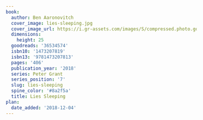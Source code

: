 ```yaml
---
book:
  author: Ben Aaronovitch
  cover_image: lies-sleeping.jpg
  cover_image_url: https://i.gr-assets.com/images/S/compressed.photo.goodreads.com/books/1517326409l/36534574._SX98_.jpg
  dimensions:
    height: 25
  goodreads: '36534574'
  isbn10: '1473207819'
  isbn13: '9781473207813'
  pages: '406'
  publication_year: '2018'
  series: Peter Grant
  series_position: '7'
  slug: lies-sleeping
  spine_color: '#8a2f5a'
  title: Lies Sleeping
plan:
  date_added: '2018-12-04'
---
```

